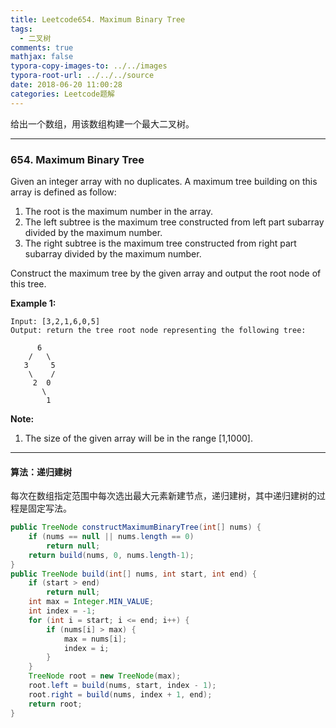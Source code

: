 ```yaml
---
title: Leetcode654. Maximum Binary Tree
tags:
  - 二叉树
comments: true
mathjax: false
typora-copy-images-to: ../../images
typora-root-url: ../../../source
date: 2018-06-20 11:00:28
categories: Leetcode题解
---
```


给出一个数组，用该数组构建一个最大二叉树。

<!-- more -->

---

### 654. Maximum Binary Tree

Given an integer array with no duplicates. A maximum tree building on this array is defined as follow:

1. The root is the maximum number in the array. 
2. The left subtree is the maximum tree constructed from left part subarray divided by the maximum number.
3. The right subtree is the maximum tree constructed from right part subarray divided by the maximum number.

Construct the maximum tree by the given array and output the root node of this tree.

**Example 1:**

```
Input: [3,2,1,6,0,5]
Output: return the tree root node representing the following tree:

      6
    /   \
   3     5
    \    / 
     2  0   
       \
        1
```

**Note:**

1. The size of the given array will be in the range [1,1000].

---

#### 算法：递归建树

每次在数组指定范围中每次选出最大元素新建节点，递归建树，其中递归建树的过程是固定写法。

```java
public TreeNode constructMaximumBinaryTree(int[] nums) {
    if (nums == null || nums.length == 0)
        return null;
    return build(nums, 0, nums.length-1);
}
public TreeNode build(int[] nums, int start, int end) {
    if (start > end) 
        return null;
    int max = Integer.MIN_VALUE;
    int index = -1;
    for (int i = start; i <= end; i++) {
        if (nums[i] > max) {
            max = nums[i];
            index = i;
        }   
    }
    TreeNode root = new TreeNode(max);
    root.left = build(nums, start, index - 1);
    root.right = build(nums, index + 1, end);
    return root;
}
```

